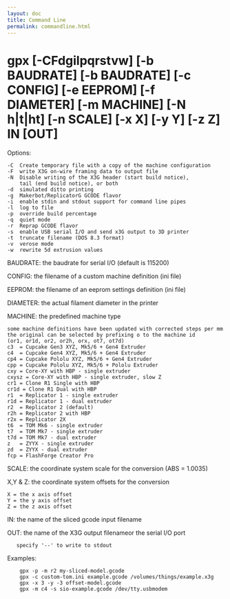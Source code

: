 ```yaml
---
layout: doc
title: Command Line
permalink: commandline.html
---
```

# gpx [-CFdgilpqrstvw] [-b BAUDRATE] [-b BAUDRATE] [-c CONFIG] [-e EEPROM] [-f DIAMETER] [-m MACHINE] [-N h|t|ht] [-n SCALE] [-x X] [-y Y] [-z Z] IN [OUT]

Options:

	-C	Create temporary file with a copy of the machine configuration
	-F	write X3G on-wire framing data to output file
	-N	Disable writing of the X3G header (start build notice),
	  	tail (end build notice), or both
	-d	simulated ditto printing
	-g	Makerbot/ReplicatorG GCODE flavor
	-i	enable stdin and stdout support for command line pipes
	-l	log to file
	-p	override build percentage
	-q	quiet mode
	-r	Reprap GCODE flavor
	-s	enable USB serial I/O and send x3G output to 3D printer
	-t	truncate filename (DOS 8.3 format)
	-v	verose mode
	-w	rewrite 5d extrusion values

BAUDRATE: the baudrate for serial I/O (default is 115200)

CONFIG: the filename of a custom machine definition (ini file)

EEPROM: the filename of an eeprom settings definition (ini file)

DIAMETER: the actual filament diameter in the printer

MACHINE: the predefined machine type

	some machine definitions have been updated with corrected steps per mm
	the original can be selected by prefixing o to the machine id
	(or1, or1d, or2, or2h, orx, ot7, ot7d)
	c3  = Cupcake Gen3 XYZ, Mk5/6 + Gen4 Extruder
	c4  = Cupcake Gen4 XYZ, Mk5/6 + Gen4 Extruder
	cp4 = Cupcake Pololu XYZ, Mk5/6 + Gen4 Extruder
	cpp = Cupcake Pololu XYZ, Mk5/6 + Pololu Extruder
	cxy = Core-XY with HBP - single extruder
	cxysz = Core-XY with HBP - single extruder, slow Z
	cr1 = Clone R1 Single with HBP
	cr1d = Clone R1 Dual with HBP
	r1  = Replicator 1 - single extruder
	r1d = Replicator 1 - dual extruder
	r2  = Replicator 2 (default)
	r2h = Replicator 2 with HBP
	r2x = Replicator 2X
	t6  = TOM Mk6 - single extruder
	t7  = TOM Mk7 - single extruder
	t7d = TOM Mk7 - dual extruder
	z   = ZYYX - single extruder
	zd  = ZYYX - dual extruder
	fcp = FlashForge Creator Pro

SCALE: the coordinate system scale for the conversion (ABS = 1.0035)

X,Y & Z: the coordinate system offsets for the conversion

	X = the x axis offset
	Y = the y axis offset
	Z = the z axis offset

IN: the name of the sliced gcode input filename

OUT: the name of the X3G output filenameor the serial I/O port

       specify '--' to write to stdout

Examples:
```
	gpx -p -m r2 my-sliced-model.gcode
	gpx -c custom-tom.ini example.gcode /volumes/things/example.x3g
	gpx -x 3 -y -3 offset-model.gcode
	gpx -m c4 -s sio-example.gcode /dev/tty.usbmodem
```
